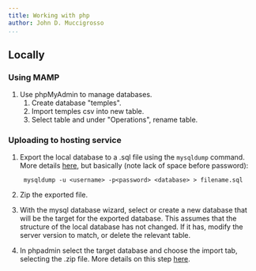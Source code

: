 ```yaml
---
title: Working with php
author: John D. Muccigrosso
...
```


## Locally

### Using MAMP

1.  Use phpMyAdmin to manage databases.
    1.  Create database "temples".
    1.  Import temples csv into new table.
    1.  Select table and under "Operations", rename table.

### Uploading to hosting service

1. Export the local database to a .sql file using the `mysqldump` command. More details [here](http://www.thegeekstuff.com/2008/09/backup-and-restore-mysql-database-using-mysqldump/#more-184), but basically (note lack of space before password):

        mysqldump -u <username> -p<password> <database> > filename.sql
    
1. Zip the exported file.
1. With the mysql database wizard, select or create a new database that will be the target for the exported database. This assumes that the structure of the local database has not changed. If it has, modify the server version to match, or delete the relevant table.
1. In phpadmin select the target database and choose the import tab, selecting the .zip file. More details on this step [here](http://www.inmotionhosting.com/support/website/phpmyadmin/import-database-using-phpmyadmin).
